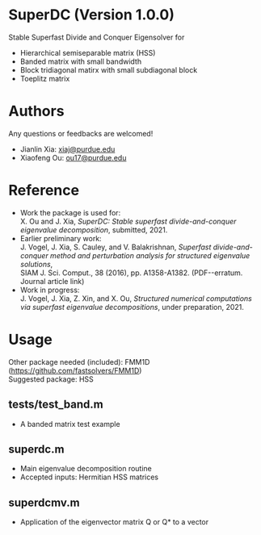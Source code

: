 # SuperDC (Version 1.0.0)
Stable Superfast Divide and Conquer Eigensolver for
- Hierarchical semiseparable matrix (HSS)
- Banded matrix with small bandwidth
- Block tridiagonal matirx with small subdiagonal block
- Toeplitz matrix


# Authors
Any questions or feedbacks are welcomed!
- Jianlin Xia: xiaj@purdue.edu
- Xiaofeng Ou: ou17@purdue.edu


# Reference
- Work the package is used for:\
  X. Ou and J. Xia, *SuperDC: Stable superfast divide-and-conquer eigenvalue decomposition*, submitted, 2021.
- Earlier preliminary work:\
  J. Vogel, J. Xia, S. Cauley, and V. Balakrishnan, *Superfast divide-and-conquer method and perturbation analysis for structured eigenvalue solutions*,\
  SIAM J. Sci. Comput., 38 (2016), pp. A1358-A1382. (PDF--erratum. Journal article link)
- Work in progress:\
  J. Vogel, J. Xia, Z. Xin, and X. Ou, *Structured numerical computations via superfast eigenvalue decompositions*, under preparation, 2021.

# Usage

Other package needed (included): FMM1D (https://github.com/fastsolvers/FMM1D)<br>
Suggested package: HSS

## tests/test_band.m
- A banded matrix test example

## superdc.m
- Main eigenvalue decomposition routine
- Accepted inputs: Hermitian HSS matrices

## superdcmv.m
- Application of the eigenvector matrix Q or Q* to a vector



